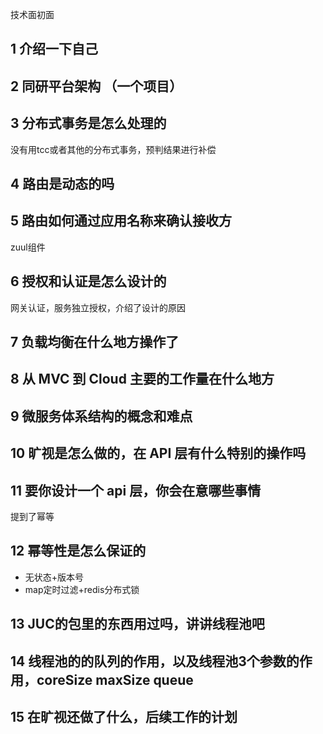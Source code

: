

技术面初面


## 1 介绍一下自己

## 2 同研平台架构 （一个项目）

## 3 分布式事务是怎么处理的

没有用tcc或者其他的分布式事务，预判结果进行补偿

## 4 路由是动态的吗

## 5 路由如何通过应用名称来确认接收方

zuul组件

## 6 授权和认证是怎么设计的

网关认证，服务独立授权，介绍了设计的原因

## 7 负载均衡在什么地方操作了

## 8 从 MVC 到 Cloud 主要的工作量在什么地方

## 9 微服务体系结构的概念和难点

## 10 旷视是怎么做的，在 API 层有什么特别的操作吗

## 11 要你设计一个 api 层，你会在意哪些事情

提到了幂等

## 12 幂等性是怎么保证的

- 无状态+版本号
- map定时过滤+redis分布式锁

## 13 JUC的包里的东西用过吗，讲讲线程池吧

## 14 线程池的的队列的作用，以及线程池3个参数的作用，coreSize maxSize queue

## 15 在旷视还做了什么，后续工作的计划